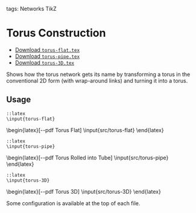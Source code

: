tags: Networks
      TikZ

Torus Construction
==================

* [Download `torus-flat.tex`](file://src/torus-flat.tex)
* [Download `torus-pipe.tex`](file://src/torus-pipe.tex)
* [Download `torus-3D.tex`](file://src/torus-3D.tex)

Shows how the torus network gets its name by transforming a torus in the
conventional 2D form (with wrap-around links) and turning it into a torus.

Usage
-----

	::latex
	\input{torus-flat}

\begin{latex}[--pdf Torus Flat]
	\input{src/torus-flat}
\end{latex}

	::latex
	\input{torus-pipe}

\begin{latex}[--pdf Torus Rolled into Tube]
	\input{src/torus-pipe}
\end{latex}

	::latex
	\input{torus-3D}

\begin{latex}[--pdf Torus 3D]
	\input{src/torus-3D}
\end{latex}

Some configuration is available at the top of each file.
